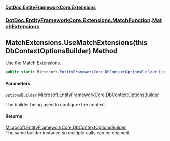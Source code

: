 #### [DotDoc\.EntityFrameworkCore\.Extensions](Home 'Home')
### [DotDoc\.EntityFrameworkCore\.Extensions\.MatchFunction](DotDoc.EntityFrameworkCore.Extensions.MatchFunction 'DotDoc\.EntityFrameworkCore\.Extensions\.MatchFunction').[MatchExtensions](MatchExtensions 'DotDoc\.EntityFrameworkCore\.Extensions\.MatchFunction\.MatchExtensions')

## MatchExtensions\.UseMatchExtensions\(this DbContextOptionsBuilder\) Method

Use the Match Extensions\.

```csharp
public static Microsoft.EntityFrameworkCore.DbContextOptionsBuilder UseMatchExtensions(this Microsoft.EntityFrameworkCore.DbContextOptionsBuilder optionsBuilder);
```
#### Parameters

<a name='DotDoc.EntityFrameworkCore.Extensions.MatchFunction.MatchExtensions.UseMatchExtensions(thisMicrosoft.EntityFrameworkCore.DbContextOptionsBuilder).optionsBuilder'></a>

`optionsBuilder` [Microsoft\.EntityFrameworkCore\.DbContextOptionsBuilder](https://learn.microsoft.com/en-us/dotnet/api/microsoft.entityframeworkcore.dbcontextoptionsbuilder 'Microsoft\.EntityFrameworkCore\.DbContextOptionsBuilder')

The builder being used to configure the context\.

#### Returns
[Microsoft\.EntityFrameworkCore\.DbContextOptionsBuilder](https://learn.microsoft.com/en-us/dotnet/api/microsoft.entityframeworkcore.dbcontextoptionsbuilder 'Microsoft\.EntityFrameworkCore\.DbContextOptionsBuilder')  
The same builder instance so multiple calls can be chained\.